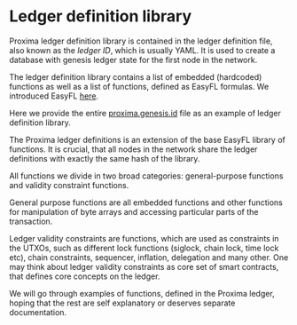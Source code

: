 # Ledger definition library
Proxima ledger definition library is contained in the ledger definition file, also known as the _ledger ID_, which is usually YAML. It is used to create a database with genesis ledger state for the first node in the network.

The ledger definition library contains a list of embedded (hardcoded) functions as well as a list of functions, defined as EasyFL formulas. We introduced EasyFL [here](txdocs/easyfl.md).

Here we provide the entire [proxima.genesis.id](ledgerdocs/genesis.id.md) file as an example of ledger definition library.

The Proxima ledger definitions is an extension of the base EasyFL library of functions. It is crucial, that all nodes in the network share the ledger definitions with exactly the same hash of the library.

All functions we divide in two broad categories: general-purpose functions and validity constraint functions. 

General purpose functions are all embedded functions and other functions for manipulation of byte arrays and accessing particular parts of the transaction. 

Ledger validity constraints are functions, which are used as constraints in the UTXOs, such as different lock functions (siglock, chain lock, time lock etc), chain constraints, sequencer, inflation, delegation and many other. One may think about ledger validity constraints as core set of smart contracts, that defines core concepts on the ledger.

We will go through examples of functions, defined in the Proxima ledger, hoping that the rest are self explanatory or deserves separate documentation. 

